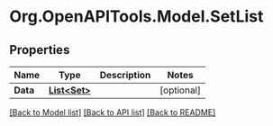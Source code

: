 # Org.OpenAPITools.Model.SetList

## Properties

Name | Type | Description | Notes
------------ | ------------- | ------------- | -------------
**Data** | [**List&lt;Set&gt;**](Set.md) |  | [optional] 

[[Back to Model list]](../README.md#documentation-for-models) [[Back to API list]](../README.md#documentation-for-api-endpoints) [[Back to README]](../README.md)

